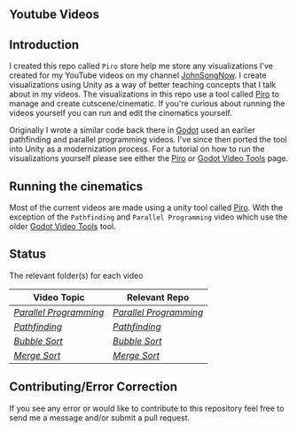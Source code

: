 ## Youtube Videos

## Introduction

I created this repo called `Piro` store help me store any visualizations I've created for my YouTube videos on my channel [JohnSongNow](https://www.youtube.com/channel/UCycdC7boSr9MB-_5ba-C8MA). I create visualizations using Unity as a way of better teaching concepts that I talk about in my videos. The visualizations in this repo use a tool called [Piro](https://github.com/JohnSongNow/Piro) to manage and create cutscene/cinematic. If you're curious about running the videos yourself you can run and edit the cinematics yourself. 

Originally I wrote a similar code back there in [Godot](https://godotengine.org) used an earlier pathfinding and parallel programming videos. I've since then ported the tool into Unity as a modernization process. For a tutorial on how to run the visualizations yourself please see either the [Piro](https://github.com/JohnSongNow/Piro) or [Godot Video Tools](https://github.com/JohnSongNow/godot-video-tools) page. 

## Running the cinematics

Most of the current videos are made using a unity tool called [Piro](https://github.com/JohnSongNow/Piro). With the exception of the `Pathfinding` and `Parallel Programming` video which use the older [Godot Video Tools](https://github.com/JohnSongNow/godot-video-tools) tool.

## Status
The relevant folder(s) for each video

|Video Topic|Relevant Repo|
|---|---|
|[*Parallel Programming*](https://www.youtube.com/watch?v=aucZUdvkVyI&t=)|[*Parallel Programming*](https://github.com/JohnSongNow/youtube-tutorials/tree/master/parallel-programming)|
|[*Pathfinding*](https://youtu.be/GC-nBgi9r0U)|[*Pathfinding*](https://github.com/JohnSongNow/youtube-videos/tree/master/pathfinding)|
|[*Bubble Sort*](https://youtu.be/NwW098UgfmA)|[*Bubble Sort*](https://github.com/JohnSongNow/youtube-videos/tree/master/bubble-sort)|
|[*Merge Sort*](https://youtu.be/Vt-p-CiYWsM)|[*Merge Sort*](https://github.com/JohnSongNow/youtube-videos/tree/master/merge-sort)|

## Contributing/Error Correction
If you see any error or would like to contribute to this repository feel free to send me a message and/or submit a pull request.
